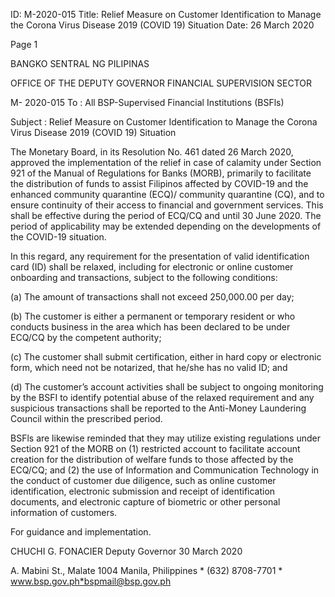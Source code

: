 ID: M-2020-015
Title: Relief Measure on Customer Identification to Manage the Corona Virus Disease 2019 (COVID 19) Situation
Date: 26 March 2020

Page 1

BANGKO SENTRAL NG PILIPINAS

OFFICE OF THE DEPUTY GOVERNOR FINANCIAL SUPERVISION SECTOR

M- 2020-015 To : All BSP-Supervised Financial Institutions (BSFls)

Subject : Relief Measure on Customer Identification to Manage the Corona Virus Disease 2019 (COVID 19) Situation

The Monetary Board, in its Resolution No. 461 dated 26 March 2020, approved the implementation of the relief in case of calamity under Section 921 of the Manual of Regulations for Banks (MORB), primarily to facilitate the distribution of funds to assist Filipinos affected by COVID-19 and the enhanced community quarantine (ECQ)/ community quarantine (CQ), and to ensure continuity of their access to financial and government services. This shall be effective during the period of ECQ/CQ and until 30 June 2020. The period of applicability may be extended depending on the developments of the COVID-19 situation.

In this regard, any requirement for the presentation of valid identification card (ID) shall be relaxed, including for electronic or online customer onboarding and transactions, subject to the following conditions:

(a) The amount of transactions shall not exceed 250,000.00 per day;

(b) The customer is either a permanent or temporary resident or who conducts business in the area which has been declared to be under ECQ/CQ by the competent authority;

(c) The customer shall submit certification, either in hard copy or electronic form, which need not be notarized, that he/she has no valid ID; and

(d) The customer’s account activities shall be subject to ongoing monitoring by the BSFI to identify potential abuse of the relaxed requirement and any suspicious transactions shall be reported to the Anti-Money Laundering Council within the prescribed period.

BSFls are likewise reminded that they may utilize existing regulations under Section 921 of the MORB on (1) restricted account to facilitate account creation for the distribution of welfare funds to those affected by the ECQ/CQ; and (2) the use of Information and Communication Technology in the conduct of customer due diligence, such as online customer identification, electronic submission and receipt of identification documents, and electronic capture of biometric or other personal information of customers.

For guidance and implementation.

CHUCHI G. FONACIER Deputy Governor 30 March 2020

A. Mabini St., Malate 1004 Manila, Philippines * (632) 8708-7701 * www.bsp.gov.ph*bspmail@bsp.gov.ph